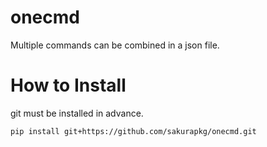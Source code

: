 # onecmd
Multiple commands can be combined in a json file.
# How to Install
git must be installed in advance.

`pip install git+https://github.com/sakurapkg/onecmd.git`
